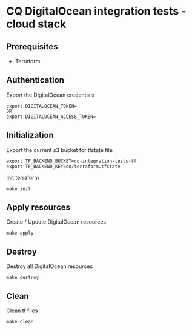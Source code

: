 # CQ DigitalOcean integration tests - cloud stack

## Prerequisites
* Terraform

## Authentication
Export the DigitalOcean credentials
```shell
export DIGITALOCEAN_TOKEN=
OR
export DIGITALOCEAN_ACCESS_TOKEN=
```


## Initialization
Export the current s3 bucket for tfstate file
```shell
export TF_BACKEND_BUCKET=cq-integration-tests-tf
export TF_BACKEND_KEY=do/terraform.tfstate
```

Init terraform
```shell
make init
```

## Apply resources 
Create / Update DigitalOcean resources
```shell
make apply
```

## Destroy
Destroy all DigitalOcean resources
```shell
make destroy
```

## Clean
Clean tf files
```shell
make clean
```